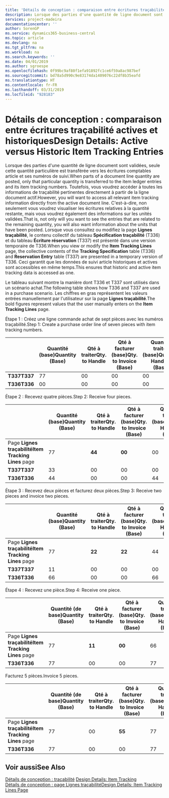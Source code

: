 ```yaml
---
title: 'Détails de conception : comparaison entre écritures traçabilité actives et historiques | Microsoft Docs'
description: Lorsque des parties d'une quantité de ligne document sont validées, seule cette quantité particulière est transférée vers les écritures comptables article et ses numéros de suivi. Toutefois, vous voudrez accéder à toutes les informations de traçabilité pertinentes directement à partir de la ligne document actif. C'est-à-dire, non seulement vous voudrez visualiser les écritures relatives à la quantité restante, mais vous voudrez également des informations sur les unités validées. Lorsque vous consultez ou modifiez la page **Lignes traçabilité**, le contenu collectif du tableau **Spécification traçabilité** (T336) et du tableau **Écriture réservation** (T337) est présenté dans une version temporaire de T336. Ceci garantit que les données de suivi article historiques et actives sont accessibles en même temps.
services: project-madeira
documentationcenter: ''
author: SorenGP
ms.service: dynamics365-business-central
ms.topic: article
ms.devlang: na
ms.tgt_pltfrm: na
ms.workload: na
ms.search.keywords: ''
ms.date: 04/01/2019
ms.author: sgroespe
ms.openlocfilehash: 0f99bc9af80f1efa91892fc1ce6f59a8ac987bef
ms.sourcegitcommit: bd78a5d990c9e83174da1409076c22df8b35eafd
ms.translationtype: HT
ms.contentlocale: fr-FR
ms.lasthandoff: 03/31/2019
ms.locfileid: "928183"
---
```

# <a name="design-details-active-versus-historic-item-tracking-entries"></a><span data-ttu-id="aa8e4-107">Détails de conception : comparaison entre écritures traçabilité actives et historiques</span><span class="sxs-lookup"><span data-stu-id="aa8e4-107">Design Details: Active versus Historic Item Tracking Entries</span></span>
<span data-ttu-id="aa8e4-108">Lorsque des parties d'une quantité de ligne document sont validées, seule cette quantité particulière est transférée vers les écritures comptables article et ses numéros de suivi.</span><span class="sxs-lookup"><span data-stu-id="aa8e4-108">When parts of a document line quantity are posted, only that particular quantity is transferred to the item ledger entries and its item tracking numbers.</span></span> <span data-ttu-id="aa8e4-109">Toutefois, vous voudrez accéder à toutes les informations de traçabilité pertinentes directement à partir de la ligne document actif.</span><span class="sxs-lookup"><span data-stu-id="aa8e4-109">However, you will want to access all relevant item tracking information directly from the active document line.</span></span> <span data-ttu-id="aa8e4-110">C'est-à-dire, non seulement vous voudrez visualiser les écritures relatives à la quantité restante, mais vous voudrez également des informations sur les unités validées.</span><span class="sxs-lookup"><span data-stu-id="aa8e4-110">That is, not only will you want to see the entries that are related to the remaining quantity, you will also want information about the units that have been posted.</span></span> <span data-ttu-id="aa8e4-111">Lorsque vous consultez ou modifiez la page **Lignes traçabilité**, le contenu collectif du tableau **Spécification traçabilité** (T336) et du tableau **Écriture réservation** (T337) est présenté dans une version temporaire de T336.</span><span class="sxs-lookup"><span data-stu-id="aa8e4-111">When you view or modify the **Item Tracking Lines** page, the collective contents of the **Tracking Specification** table (T336) and **Reservation Entry** table (T337) are presented in a temporary version of T336.</span></span> <span data-ttu-id="aa8e4-112">Ceci garantit que les données de suivi article historiques et actives sont accessibles en même temps.</span><span class="sxs-lookup"><span data-stu-id="aa8e4-112">This ensures that historic and active item tracking data is accessed as one.</span></span>  

 <span data-ttu-id="aa8e4-113">Le tableau suivant montre la manière dont T336 et T337 sont utilisés dans un scénario achat.</span><span class="sxs-lookup"><span data-stu-id="aa8e4-113">The following table shows how T336 and T337 are used in a purchase scenario.</span></span> <span data-ttu-id="aa8e4-114">Les chiffres en gras représentent les valeurs entrées manuellement par l'utilisateur sur la page **Lignes traçabilité**.</span><span class="sxs-lookup"><span data-stu-id="aa8e4-114">The bold figures represent values that the user manually enters on the **Item Tracking Lines** page.</span></span>  

 <span data-ttu-id="aa8e4-115">Étape 1 : Créez une ligne commande achat de sept pièces avec les numéros traçabilité.</span><span class="sxs-lookup"><span data-stu-id="aa8e4-115">Step 1: Create a purchase order line of seven pieces with item tracking numbers.</span></span>  

||<span data-ttu-id="aa8e4-116">**Quantité (base)**</span><span class="sxs-lookup"><span data-stu-id="aa8e4-116">**Quantity (Base)**</span></span>|<span data-ttu-id="aa8e4-117">**Qté à traiter**</span><span class="sxs-lookup"><span data-stu-id="aa8e4-117">**Qty. to Handle**</span></span>|<span data-ttu-id="aa8e4-118">**Qté à facturer (base)**</span><span class="sxs-lookup"><span data-stu-id="aa8e4-118">**Qty. to Invoice (Base)**</span></span>|<span data-ttu-id="aa8e4-119">**Quantité traitée (base)**</span><span class="sxs-lookup"><span data-stu-id="aa8e4-119">**Quantity Handled (Base)**</span></span>|<span data-ttu-id="aa8e4-120">**Quantité facturée (base)**</span><span class="sxs-lookup"><span data-stu-id="aa8e4-120">**Quantity Invoiced (Base)**</span></span>|  
|-|----------------------------------------------|--------------------------------------------|------------------------------------------------------|-------------------------------------------------------|--------------------------------------------------------|  
|<span data-ttu-id="aa8e4-121">**T337**</span><span class="sxs-lookup"><span data-stu-id="aa8e4-121">**T337**</span></span>|<span data-ttu-id="aa8e4-122">7</span><span class="sxs-lookup"><span data-stu-id="aa8e4-122">7</span></span>|<span data-ttu-id="aa8e4-123">0</span><span class="sxs-lookup"><span data-stu-id="aa8e4-123">0</span></span>|<span data-ttu-id="aa8e4-124">0</span><span class="sxs-lookup"><span data-stu-id="aa8e4-124">0</span></span>|<span data-ttu-id="aa8e4-125">0</span><span class="sxs-lookup"><span data-stu-id="aa8e4-125">0</span></span>|<span data-ttu-id="aa8e4-126">0</span><span class="sxs-lookup"><span data-stu-id="aa8e4-126">0</span></span>|  
|<span data-ttu-id="aa8e4-127">**T336**</span><span class="sxs-lookup"><span data-stu-id="aa8e4-127">**T336**</span></span>|<span data-ttu-id="aa8e4-128">0</span><span class="sxs-lookup"><span data-stu-id="aa8e4-128">0</span></span>|<span data-ttu-id="aa8e4-129">0</span><span class="sxs-lookup"><span data-stu-id="aa8e4-129">0</span></span>|<span data-ttu-id="aa8e4-130">0</span><span class="sxs-lookup"><span data-stu-id="aa8e4-130">0</span></span>|<span data-ttu-id="aa8e4-131">0</span><span class="sxs-lookup"><span data-stu-id="aa8e4-131">0</span></span>|<span data-ttu-id="aa8e4-132">0</span><span class="sxs-lookup"><span data-stu-id="aa8e4-132">0</span></span>|  

 <span data-ttu-id="aa8e4-133">Étape 2 : Recevez quatre pièces.</span><span class="sxs-lookup"><span data-stu-id="aa8e4-133">Step 2: Receive four pieces.</span></span>  

||<span data-ttu-id="aa8e4-134">**Quantité (base)**</span><span class="sxs-lookup"><span data-stu-id="aa8e4-134">**Quantity (Base)**</span></span>|<span data-ttu-id="aa8e4-135">**Qté à traiter**</span><span class="sxs-lookup"><span data-stu-id="aa8e4-135">**Qty. to Handle**</span></span>|<span data-ttu-id="aa8e4-136">**Qté à facturer (base)**</span><span class="sxs-lookup"><span data-stu-id="aa8e4-136">**Qty. to Invoice (Base)**</span></span>|<span data-ttu-id="aa8e4-137">**Quantité traitée (base)**</span><span class="sxs-lookup"><span data-stu-id="aa8e4-137">**Quantity Handled (Base)**</span></span>|<span data-ttu-id="aa8e4-138">**Quantité facturée (base)**</span><span class="sxs-lookup"><span data-stu-id="aa8e4-138">**Quantity Invoiced (Base)**</span></span>|  
|-|----------------------------------------------|--------------------------------------------|------------------------------------------------------|-------------------------------------------------------|--------------------------------------------------------|  
|<span data-ttu-id="aa8e4-139">Page **Lignes traçabilité**</span><span class="sxs-lookup"><span data-stu-id="aa8e4-139">**Item Tracking Lines** page</span></span>|<span data-ttu-id="aa8e4-140">7</span><span class="sxs-lookup"><span data-stu-id="aa8e4-140">7</span></span>|<span data-ttu-id="aa8e4-141">**4**</span><span class="sxs-lookup"><span data-stu-id="aa8e4-141">**4**</span></span>|<span data-ttu-id="aa8e4-142">**0**</span><span class="sxs-lookup"><span data-stu-id="aa8e4-142">**0**</span></span>|<span data-ttu-id="aa8e4-143">0</span><span class="sxs-lookup"><span data-stu-id="aa8e4-143">0</span></span>|<span data-ttu-id="aa8e4-144">0</span><span class="sxs-lookup"><span data-stu-id="aa8e4-144">0</span></span>|  
|<span data-ttu-id="aa8e4-145">**T337**</span><span class="sxs-lookup"><span data-stu-id="aa8e4-145">**T337**</span></span>|<span data-ttu-id="aa8e4-146">3</span><span class="sxs-lookup"><span data-stu-id="aa8e4-146">3</span></span>|<span data-ttu-id="aa8e4-147">0</span><span class="sxs-lookup"><span data-stu-id="aa8e4-147">0</span></span>|<span data-ttu-id="aa8e4-148">0</span><span class="sxs-lookup"><span data-stu-id="aa8e4-148">0</span></span>|<span data-ttu-id="aa8e4-149">0</span><span class="sxs-lookup"><span data-stu-id="aa8e4-149">0</span></span>|<span data-ttu-id="aa8e4-150">0</span><span class="sxs-lookup"><span data-stu-id="aa8e4-150">0</span></span>|  
|<span data-ttu-id="aa8e4-151">**T336**</span><span class="sxs-lookup"><span data-stu-id="aa8e4-151">**T336**</span></span>|<span data-ttu-id="aa8e4-152">4</span><span class="sxs-lookup"><span data-stu-id="aa8e4-152">4</span></span>|<span data-ttu-id="aa8e4-153">0</span><span class="sxs-lookup"><span data-stu-id="aa8e4-153">0</span></span>|<span data-ttu-id="aa8e4-154">0</span><span class="sxs-lookup"><span data-stu-id="aa8e4-154">0</span></span>|<span data-ttu-id="aa8e4-155">4</span><span class="sxs-lookup"><span data-stu-id="aa8e4-155">4</span></span>|<span data-ttu-id="aa8e4-156">0</span><span class="sxs-lookup"><span data-stu-id="aa8e4-156">0</span></span>|  

 <span data-ttu-id="aa8e4-157">Étape 3 : Recevez deux pièces et facturez deux pièces.</span><span class="sxs-lookup"><span data-stu-id="aa8e4-157">Step 3: Receive two pieces and invoice two pieces.</span></span>  

||<span data-ttu-id="aa8e4-158">**Quantité (base)**</span><span class="sxs-lookup"><span data-stu-id="aa8e4-158">**Quantity (Base)**</span></span>|<span data-ttu-id="aa8e4-159">**Qté à traiter**</span><span class="sxs-lookup"><span data-stu-id="aa8e4-159">**Qty. to Handle**</span></span>|<span data-ttu-id="aa8e4-160">**Qté à facturer (base)**</span><span class="sxs-lookup"><span data-stu-id="aa8e4-160">**Qty. to Invoice (Base)**</span></span>|<span data-ttu-id="aa8e4-161">**Quantité traitée (base)**</span><span class="sxs-lookup"><span data-stu-id="aa8e4-161">**Quantity Handled (Base)**</span></span>|<span data-ttu-id="aa8e4-162">**Quantité facturée (base)**</span><span class="sxs-lookup"><span data-stu-id="aa8e4-162">**Quantity Invoiced (Base)**</span></span>|  
|-|----------------------------------------------|--------------------------------------------|------------------------------------------------------|-------------------------------------------------------|--------------------------------------------------------|  
|<span data-ttu-id="aa8e4-163">Page **Lignes traçabilité**</span><span class="sxs-lookup"><span data-stu-id="aa8e4-163">**Item Tracking Lines** page</span></span>|<span data-ttu-id="aa8e4-164">7</span><span class="sxs-lookup"><span data-stu-id="aa8e4-164">7</span></span>|<span data-ttu-id="aa8e4-165">**2**</span><span class="sxs-lookup"><span data-stu-id="aa8e4-165">**2**</span></span>|<span data-ttu-id="aa8e4-166">**2**</span><span class="sxs-lookup"><span data-stu-id="aa8e4-166">**2**</span></span>|<span data-ttu-id="aa8e4-167">4</span><span class="sxs-lookup"><span data-stu-id="aa8e4-167">4</span></span>|<span data-ttu-id="aa8e4-168">0</span><span class="sxs-lookup"><span data-stu-id="aa8e4-168">0</span></span>|  
|<span data-ttu-id="aa8e4-169">**T337**</span><span class="sxs-lookup"><span data-stu-id="aa8e4-169">**T337**</span></span>|<span data-ttu-id="aa8e4-170">1</span><span class="sxs-lookup"><span data-stu-id="aa8e4-170">1</span></span>|<span data-ttu-id="aa8e4-171">0</span><span class="sxs-lookup"><span data-stu-id="aa8e4-171">0</span></span>|<span data-ttu-id="aa8e4-172">0</span><span class="sxs-lookup"><span data-stu-id="aa8e4-172">0</span></span>|<span data-ttu-id="aa8e4-173">0</span><span class="sxs-lookup"><span data-stu-id="aa8e4-173">0</span></span>|<span data-ttu-id="aa8e4-174">0</span><span class="sxs-lookup"><span data-stu-id="aa8e4-174">0</span></span>|  
|<span data-ttu-id="aa8e4-175">**T336**</span><span class="sxs-lookup"><span data-stu-id="aa8e4-175">**T336**</span></span>|<span data-ttu-id="aa8e4-176">6</span><span class="sxs-lookup"><span data-stu-id="aa8e4-176">6</span></span>|<span data-ttu-id="aa8e4-177">0</span><span class="sxs-lookup"><span data-stu-id="aa8e4-177">0</span></span>|<span data-ttu-id="aa8e4-178">0</span><span class="sxs-lookup"><span data-stu-id="aa8e4-178">0</span></span>|<span data-ttu-id="aa8e4-179">6</span><span class="sxs-lookup"><span data-stu-id="aa8e4-179">6</span></span>|<span data-ttu-id="aa8e4-180">2</span><span class="sxs-lookup"><span data-stu-id="aa8e4-180">2</span></span>|  

 <span data-ttu-id="aa8e4-181">Étape 4 : Recevez une pièce.</span><span class="sxs-lookup"><span data-stu-id="aa8e4-181">Step 4: Receive one piece.</span></span>  

||<span data-ttu-id="aa8e4-182">**Quantité (de base)**</span><span class="sxs-lookup"><span data-stu-id="aa8e4-182">**Quantity (Base)**</span></span>|<span data-ttu-id="aa8e4-183">**Qté à traiter**</span><span class="sxs-lookup"><span data-stu-id="aa8e4-183">**Qty. to Handle**</span></span>|<span data-ttu-id="aa8e4-184">**Qté à facturer (base)**</span><span class="sxs-lookup"><span data-stu-id="aa8e4-184">**Qty. to Invoice (Base)**</span></span>|<span data-ttu-id="aa8e4-185">**Quantité traitée (base)**</span><span class="sxs-lookup"><span data-stu-id="aa8e4-185">**Quantity Handled (Base)**</span></span>|<span data-ttu-id="aa8e4-186">**Quantité facturée (base)**</span><span class="sxs-lookup"><span data-stu-id="aa8e4-186">**Quantity Invoiced (Base)**</span></span>|  
|-|----------------------------------------------|--------------------------------------------|------------------------------------------------------|-------------------------------------------------------|--------------------------------------------------------|  
|<span data-ttu-id="aa8e4-187">Page **Lignes traçabilité**</span><span class="sxs-lookup"><span data-stu-id="aa8e4-187">**Item Tracking Lines** page</span></span>|<span data-ttu-id="aa8e4-188">7</span><span class="sxs-lookup"><span data-stu-id="aa8e4-188">7</span></span>|<span data-ttu-id="aa8e4-189">**1**</span><span class="sxs-lookup"><span data-stu-id="aa8e4-189">**1**</span></span>|<span data-ttu-id="aa8e4-190">**0**</span><span class="sxs-lookup"><span data-stu-id="aa8e4-190">**0**</span></span>|<span data-ttu-id="aa8e4-191">6</span><span class="sxs-lookup"><span data-stu-id="aa8e4-191">6</span></span>|<span data-ttu-id="aa8e4-192">2</span><span class="sxs-lookup"><span data-stu-id="aa8e4-192">2</span></span>|  
|<span data-ttu-id="aa8e4-193">**T336**</span><span class="sxs-lookup"><span data-stu-id="aa8e4-193">**T336**</span></span>|<span data-ttu-id="aa8e4-194">7</span><span class="sxs-lookup"><span data-stu-id="aa8e4-194">7</span></span>|<span data-ttu-id="aa8e4-195">0</span><span class="sxs-lookup"><span data-stu-id="aa8e4-195">0</span></span>|<span data-ttu-id="aa8e4-196">0</span><span class="sxs-lookup"><span data-stu-id="aa8e4-196">0</span></span>|<span data-ttu-id="aa8e4-197">7</span><span class="sxs-lookup"><span data-stu-id="aa8e4-197">7</span></span>|<span data-ttu-id="aa8e4-198">2</span><span class="sxs-lookup"><span data-stu-id="aa8e4-198">2</span></span>|  

 <span data-ttu-id="aa8e4-199">Facturez 5 pièces.</span><span class="sxs-lookup"><span data-stu-id="aa8e4-199">Invoice 5 pieces.</span></span>  

||<span data-ttu-id="aa8e4-200">**Quantité (de base)**</span><span class="sxs-lookup"><span data-stu-id="aa8e4-200">**Quantity (Base)**</span></span>|<span data-ttu-id="aa8e4-201">**Qté à traiter**</span><span class="sxs-lookup"><span data-stu-id="aa8e4-201">**Qty. to Handle**</span></span>|<span data-ttu-id="aa8e4-202">**Qté à facturer (base)**</span><span class="sxs-lookup"><span data-stu-id="aa8e4-202">**Qty. to Invoice (Base)**</span></span>|<span data-ttu-id="aa8e4-203">**Quantité traitée (base)**</span><span class="sxs-lookup"><span data-stu-id="aa8e4-203">**Quantity Handled (Base)**</span></span>|<span data-ttu-id="aa8e4-204">**Quantité facturée (base)**</span><span class="sxs-lookup"><span data-stu-id="aa8e4-204">**Quantity Invoiced (Base)**</span></span>|  
|-|----------------------------------------------|--------------------------------------------|------------------------------------------------------|-------------------------------------------------------|--------------------------------------------------------|  
|<span data-ttu-id="aa8e4-205">Page **Lignes traçabilité**</span><span class="sxs-lookup"><span data-stu-id="aa8e4-205">**Item Tracking Lines** page</span></span>|<span data-ttu-id="aa8e4-206">7</span><span class="sxs-lookup"><span data-stu-id="aa8e4-206">7</span></span>|<span data-ttu-id="aa8e4-207">0</span><span class="sxs-lookup"><span data-stu-id="aa8e4-207">0</span></span>|<span data-ttu-id="aa8e4-208">**5**</span><span class="sxs-lookup"><span data-stu-id="aa8e4-208">**5**</span></span>|<span data-ttu-id="aa8e4-209">7</span><span class="sxs-lookup"><span data-stu-id="aa8e4-209">7</span></span>|<span data-ttu-id="aa8e4-210">2</span><span class="sxs-lookup"><span data-stu-id="aa8e4-210">2</span></span>|  
|<span data-ttu-id="aa8e4-211">**T336**</span><span class="sxs-lookup"><span data-stu-id="aa8e4-211">**T336**</span></span>|<span data-ttu-id="aa8e4-212">7</span><span class="sxs-lookup"><span data-stu-id="aa8e4-212">7</span></span>|<span data-ttu-id="aa8e4-213">0</span><span class="sxs-lookup"><span data-stu-id="aa8e4-213">0</span></span>|<span data-ttu-id="aa8e4-214">0</span><span class="sxs-lookup"><span data-stu-id="aa8e4-214">0</span></span>|<span data-ttu-id="aa8e4-215">7</span><span class="sxs-lookup"><span data-stu-id="aa8e4-215">7</span></span>|<span data-ttu-id="aa8e4-216">7</span><span class="sxs-lookup"><span data-stu-id="aa8e4-216">7</span></span>|  

## <a name="see-also"></a><span data-ttu-id="aa8e4-217">Voir aussi</span><span class="sxs-lookup"><span data-stu-id="aa8e4-217">See Also</span></span>  
 <span data-ttu-id="aa8e4-218">[Détails de conception : traçabilité](design-details-item-tracking.md) </span><span class="sxs-lookup"><span data-stu-id="aa8e4-218">[Design Details: Item Tracking](design-details-item-tracking.md) </span></span>  
 [<span data-ttu-id="aa8e4-219">Détails de conception : page Lignes traçabilité</span><span class="sxs-lookup"><span data-stu-id="aa8e4-219">Design Details: Item Tracking Lines Page</span></span>](design-details-item-tracking-lines-window.md)
